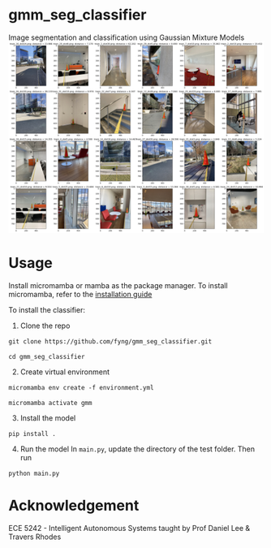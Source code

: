 # gmm_seg_classifier
Image segmentation and classification using Gaussian Mixture Models
![examples](examples.png)

# Usage
Install micromamba or mamba as the package manager. To install micromamba, refer to the [installation guide](https://mamba.readthedocs.io/en/latest/installation/micromamba-installation.html)

To install the classifier:
1. Clone the repo
```
git clone https://github.com/fyng/gmm_seg_classifier.git
```
```
cd gmm_seg_classifier
```

2. Create virtual environment
```
micromamba env create -f environment.yml
```
```
micromamba activate gmm
```

3. Install the model
```
pip install .
```

4. Run the model
In `main.py`, update the directory of the test folder. Then run
```
python main.py
```

# Acknowledgement
ECE 5242 - Intelligent Autonomous Systems taught by Prof Daniel Lee & Travers Rhodes 